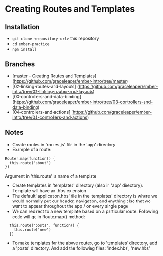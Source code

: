 # Creating Routes and Templates

## Installation

* `git clone <repository-url>` this repository
* `cd ember-practice`
* `npm install`

## Branches
* [master - Creating Routes and Templates] (https://github.com/graceleaper/ember-intro/tree/master)
* [02-linking-routes-and-layouts] (https://github.com/graceleaper/ember-intro/tree/02-linking-routes-and-layouts)
* [03-controllers-and-data-binding] (https://github.com/graceleaper/ember-intro/tree/03-controllers-and-data-binding)
* [04-controllers-and-actions] (https://github.com/graceleaper/ember-intro/tree/04-controllers-and-actions)

## Notes

- Create routes in 'routes.js' file in the 'app' directory
- Example of a route:

```
Router.map(function() {
  this.route('about')
})
```

Argument in 'this.route' is name of a template

- Create templates in 'templates' directory (also in 'app' directory). Template will have an .hbs extension
- The default 'application.hbs' file in the 'templates' directory is where we would normally put our header, navigation, and anything else that we want to appear throughout the app / on every single page
- We can redirect to a new template based on a particular route. Following code will go in Route.map() method:

```
  this.route('posts', function() {
    this.route('new')
  })
```
- To make templates for the above routes, go to 'templates' directory, add a 'posts' directory. And add the following files: 'index.hbs', 'new.hbs'
